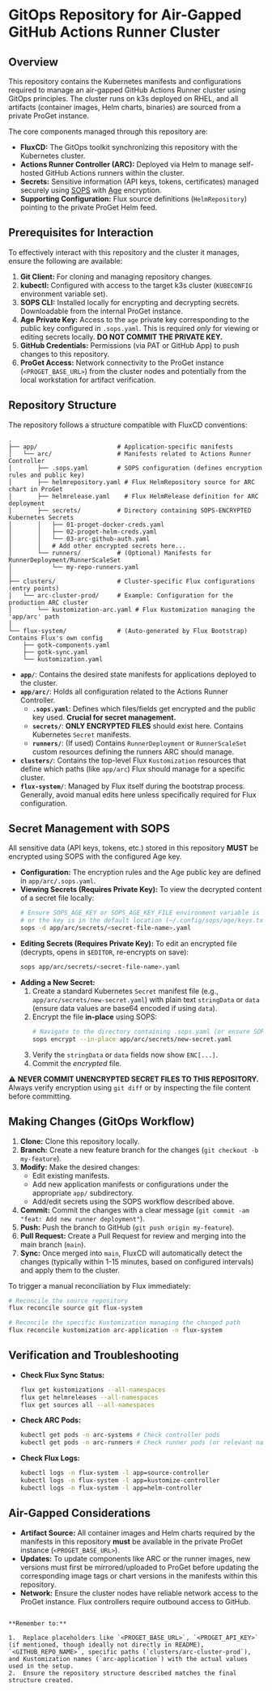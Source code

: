 # GitOps Repository for Air-Gapped GitHub Actions Runner Cluster

## Overview

This repository contains the Kubernetes manifests and configurations required to manage an air-gapped GitHub Actions Runner cluster using GitOps principles. The cluster runs on k3s deployed on RHEL, and all artifacts (container images, Helm charts, binaries) are sourced from a private ProGet instance.

The core components managed through this repository are:

*   **FluxCD:** The GitOps toolkit synchronizing this repository with the Kubernetes cluster.
*   **Actions Runner Controller (ARC):** Deployed via Helm to manage self-hosted GitHub Actions runners within the cluster.
*   **Secrets:** Sensitive information (API keys, tokens, certificates) managed securely using [SOPS](https://github.com/getsops/sops) with [Age](https://github.com/FiloSottile/age) encryption.
*   **Supporting Configuration:** Flux source definitions (`HelmRepository`) pointing to the private ProGet Helm feed.

## Prerequisites for Interaction

To effectively interact with this repository and the cluster it manages, ensure the following are available:

1.  **Git Client:** For cloning and managing repository changes.
2.  **kubectl:** Configured with access to the target k3s cluster (`KUBECONFIG` environment variable set).
3.  **SOPS CLI:** Installed locally for encrypting and decrypting secrets. Downloadable from the internal ProGet instance.
4.  **Age Private Key:** Access to the `age` private key corresponding to the public key configured in `.sops.yaml`. This is required *only* for viewing or editing secrets locally. **DO NOT COMMIT THE PRIVATE KEY.**
5.  **GitHub Credentials:** Permissions (via PAT or GitHub App) to push changes to this repository.
6.  **ProGet Access:** Network connectivity to the ProGet instance (`<PROGET_BASE_URL>`) from the cluster nodes and potentially from the local workstation for artifact verification.

## Repository Structure

The repository follows a structure compatible with FluxCD conventions:

```
.
├── app/                      # Application-specific manifests
│   └── arc/                  # Manifests related to Actions Runner Controller
│       ├── .sops.yaml        # SOPS configuration (defines encryption rules and public key)
│       ├── helmrepository.yaml # Flux HelmRepository source for ARC chart in ProGet
│       ├── helmrelease.yaml    # Flux HelmRelease definition for ARC deployment
│       ├── secrets/          # Directory containing SOPS-ENCRYPTED Kubernetes Secrets
│       │   ├── 01-proget-docker-creds.yaml
│       │   ├── 02-proget-helm-creds.yaml
│       │   └── 03-arc-github-auth.yaml
│       │   # Add other encrypted secrets here...
│       └── runners/          # (Optional) Manifests for RunnerDeployment/RunnerScaleSet
│           └── my-repo-runners.yaml
│
├── clusters/                 # Cluster-specific Flux configurations (entry points)
│   └── arc-cluster-prod/     # Example: Configuration for the production ARC cluster
│       └── kustomization-arc.yaml # Flux Kustomization managing the 'app/arc' path
│
└── flux-system/              # (Auto-generated by Flux Bootstrap) Contains Flux's own config
    ├── gotk-components.yaml
    ├── gotk-sync.yaml
    └── kustomization.yaml
```

*   **`app/`**: Contains the desired state manifests for applications deployed to the cluster.
*   **`app/arc/`**: Holds all configuration related to the Actions Runner Controller.
    *   **`.sops.yaml`**: Defines which files/fields get encrypted and the public key used. **Crucial for secret management.**
    *   **`secrets/`**: **ONLY ENCRYPTED FILES** should exist here. Contains Kubernetes `Secret` manifests.
    *   **`runners/`**: (If used) Contains `RunnerDeployment` or `RunnerScaleSet` custom resources defining the runners ARC should manage.
*   **`clusters/`**: Contains the top-level Flux `Kustomization` resources that define which paths (like `app/arc`) Flux should manage for a specific cluster.
*   **`flux-system/`**: Managed by Flux itself during the bootstrap process. Generally, avoid manual edits here unless specifically required for Flux configuration.

## Secret Management with SOPS

All sensitive data (API keys, tokens, etc.) stored in this repository **MUST** be encrypted using SOPS with the configured Age key.

*   **Configuration:** The encryption rules and the Age public key are defined in `app/arc/.sops.yaml`.
*   **Viewing Secrets (Requires Private Key):** To view the decrypted content of a secret file locally:
    ```bash
    # Ensure SOPS_AGE_KEY or SOPS_AGE_KEY_FILE environment variable is set,
    # or the key is in the default location (~/.config/sops/age/keys.txt)
    sops -d app/arc/secrets/<secret-file-name>.yaml
    ```
*   **Editing Secrets (Requires Private Key):** To edit an encrypted file (decrypts, opens in `$EDITOR`, re-encrypts on save):
    ```bash
    sops app/arc/secrets/<secret-file-name>.yaml
    ```
*   **Adding a New Secret:**
    1.  Create a standard Kubernetes `Secret` manifest file (e.g., `app/arc/secrets/new-secret.yaml`) with plain text `stringData` or `data` (ensure data values are base64 encoded if using `data`).
    2.  Encrypt the file **in-place** using SOPS:
        ```bash
        # Navigate to the directory containing .sops.yaml (or ensure SOPS can find it)
        sops encrypt --in-place app/arc/secrets/new-secret.yaml
        ```
    3.  Verify the `stringData` or `data` fields now show `ENC[...]`.
    4.  Commit the *encrypted* file.

:warning: **NEVER COMMIT UNENCRYPTED SECRET FILES TO THIS REPOSITORY.** Always verify encryption using `git diff` or by inspecting the file content before committing.

## Making Changes (GitOps Workflow)

1.  **Clone:** Clone this repository locally.
2.  **Branch:** Create a new feature branch for the changes (`git checkout -b my-feature`).
3.  **Modify:** Make the desired changes:
    *   Edit existing manifests.
    *   Add new application manifests or configurations under the appropriate `app/` subdirectory.
    *   Add/edit secrets using the SOPS workflow described above.
4.  **Commit:** Commit the changes with a clear message (`git commit -am "feat: Add new runner deployment"`).
5.  **Push:** Push the branch to GitHub (`git push origin my-feature`).
6.  **Pull Request:** Create a Pull Request for review and merging into the main branch (`main`).
7.  **Sync:** Once merged into `main`, FluxCD will automatically detect the changes (typically within 1-15 minutes, based on configured intervals) and apply them to the cluster.

To trigger a manual reconciliation by Flux immediately:

```bash
# Reconcile the source repository
flux reconcile source git flux-system

# Reconcile the specific Kustomization managing the changed path
flux reconcile kustomization arc-application -n flux-system
```

## Verification and Troubleshooting

*   **Check Flux Sync Status:**
    ```bash
    flux get kustomizations --all-namespaces
    flux get helmreleases --all-namespaces
    flux get sources all --all-namespaces
    ```
*   **Check ARC Pods:**
    ```bash
    kubectl get pods -n arc-systems # Check controller pods
    kubectl get pods -n arc-runners # Check runner pods (or relevant namespace)
    ```
*   **Check Flux Logs:**
    ```bash
    kubectl logs -n flux-system -l app=source-controller
    kubectl logs -n flux-system -l app=kustomize-controller
    kubectl logs -n flux-system -l app=helm-controller
    ```

## Air-Gapped Considerations

*   **Artifact Source:** All container images and Helm charts required by the manifests in this repository **must** be available in the private ProGet instance (`<PROGET_BASE_URL>`).
*   **Updates:** To update components like ARC or the runner images, new versions must first be mirrored/uploaded to ProGet before updating the corresponding image tags or chart versions in the manifests within this repository.
*   **Network:** Ensure the cluster nodes have reliable network access to the ProGet instance. Flux controllers require outbound access to GitHub.

```

**Remember to:**

1.  Replace placeholders like `<PROGET_BASE_URL>`, `<PROGET_API_KEY>` (if mentioned, though ideally not directly in README), `<GITHUB_REPO_NAME>`, specific paths (`clusters/arc-cluster-prod`), and Kustomization names (`arc-application`) with the actual values used in the setup.
2.  Ensure the repository structure described matches the final structure created.
